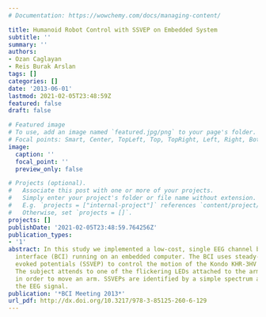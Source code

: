 ```yaml
---
# Documentation: https://wowchemy.com/docs/managing-content/

title: Humanoid Robot Control with SSVEP on Embedded System
subtitle: ''
summary: ''
authors:
- Ozan Caglayan
- Reis Burak Arslan
tags: []
categories: []
date: '2013-06-01'
lastmod: 2021-02-05T23:48:59Z
featured: false
draft: false

# Featured image
# To use, add an image named `featured.jpg/png` to your page's folder.
# Focal points: Smart, Center, TopLeft, Top, TopRight, Left, Right, BottomLeft, Bottom, BottomRight.
image:
  caption: ''
  focal_point: ''
  preview_only: false

# Projects (optional).
#   Associate this post with one or more of your projects.
#   Simply enter your project's folder or file name without extension.
#   E.g. `projects = ["internal-project"]` references `content/project/deep-learning/index.md`.
#   Otherwise, set `projects = []`.
projects: []
publishDate: '2021-02-05T23:48:59.764256Z'
publication_types:
- '1'
abstract: In this study we implemented a low-cost, single EEG channel brain computer
  interface (BCI) running on an embedded computer. The BCI uses steady-state visual
  evoked potentials (SSVEP) to control the motion of the Kondo KHR-3HV humanoid robot.
  The subject attends to one of the flickering LEDs attached to the arms of the robot
  in order to move an arm. SSVEPs are identified by a simple spectrum analysis of
  the EEG signal.
publication: '*BCI Meeting 2013*'
url_pdf: http://dx.doi.org/10.3217/978-3-85125-260-6-129
---
```

